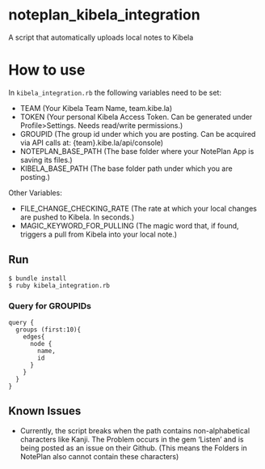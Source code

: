 # noteplan_kibela_integration
A script that automatically uploads local notes to Kibela

# How to use

In `kibela_integration.rb` the following variables need to be set:
- TEAM (Your Kibela Team Name, team.kibe.la)
- TOKEN (Your personal Kibela Access Token. Can be generated under Profile>Settings. Needs read/write permissions.)
- GROUPID (The group id under which you are posting. Can be acquired via API calls at: {team}.kibe.la/api/console)
- NOTEPLAN_BASE_PATH (The base folder where your NotePlan App is saving its files.)
- KIBELA_BASE_PATH (The base folder path under which you are posting.)

Other Variables:
- FILE_CHANGE_CHECKING_RATE (The rate at which your local changes are pushed to Kibela. In seconds.)
- MAGIC_KEYWORD_FOR_PULLING (The magic word that, if found, triggers a pull from Kibela into your local note.)

## Run
```
$ bundle install
$ ruby kibela_integration.rb
```



### Query for GROUPIDs
```
query {
  groups (first:10){
    edges{
      node {
        name,
        id
      }
    }
  }
}
```

## Known Issues
- Currently, the script breaks when the path contains non-alphabetical characters like Kanji. The Problem occurs in the gem ‘Listen’ and is being posted as an issue on their Github. (This means the Folders in NotePlan also cannot contain these characters)
